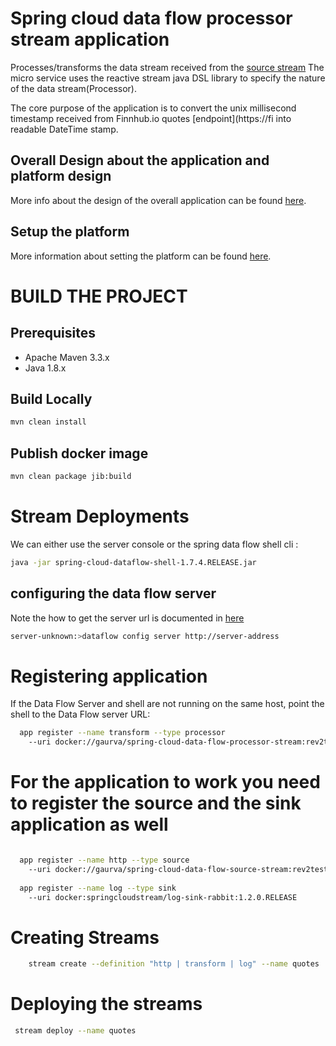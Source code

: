 # Spring cloud data flow processor stream application

Processes/transforms the data stream received from the [source stream](https://github.com/Galileo1/spring-cloud-data-flow-source-stream)
The micro service uses the reactive stream java DSL library to specify the nature of the data stream(Processor).

The core purpose of the application is to convert the unix millisecond timestamp received from Finnhub.io quotes [endpoint](https://fi
into readable DateTime stamp.


## Overall Design about the application and platform design 

More info about the design of the overall application can be found [here](
https://github.com/Galileo1/weird.io.case-study/blob/master/design/Design.md).

## Setup the platform 

More information about setting the platform can be found [here](
https://github.com/Galileo1/weird.io.case-study/blob/master/README.md).

# BUILD THE PROJECT

## Prerequisites

 * Apache Maven 3.3.x
 * Java 1.8.x

## Build Locally

```bash
mvn clean install
```

## Publish docker image

```bash
mvn clean package jib:build
```

# Stream Deployments 

We can either use the server console or the spring data flow shell cli :

```bash 
java -jar spring-cloud-dataflow-shell-1.7.4.RELEASE.jar
```
## configuring the data flow server

Note the how to get the server url is documented in [here](https://github.com/Galileo1/weird.io.case-study/blob/master/README.md)

```bash
server-unknown:>dataflow config server http://server-address
```
 
# Registering application

If the Data Flow Server and shell are not running on the same host, point the shell to the Data Flow server URL:

```bash
  app register --name transform --type processor 
    --uri docker://gaurva/spring-cloud-data-flow-processor-stream:rev2test5    
```

# For the application to work you need to register the source and the sink application as well

```bash

  app register --name http --type source 
    --uri docker://gaurva/spring-cloud-data-flow-source-stream:rev2test
  
  app register --name log --type sink 
    --uri docker:springcloudstream/log-sink-rabbit:1.2.0.RELEASE
```

# Creating Streams 

```bash
    stream create --definition "http | transform | log" --name quotes

```

# Deploying the streams 

```bash
 stream deploy --name quotes

```

